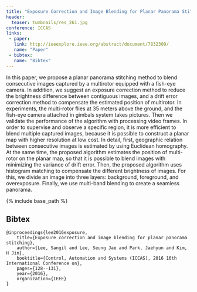 ```yaml
---
title: "Exposure Correction and Image Blending for Planar Panorama Stitching"
header:
  teaser: tumbnails/res_261.jpg
conference: ICCAS
links: 
 - paper: 
   link: http://ieeexplore.ieee.org/abstract/document/7832309/
   name: "Paper"
 - bibtex: 
   name: "Bibtex"
---
```


In this paper, we propose a planar panorama stitching method to blend consecutive images captured by a multirotor equipped with a fish-eye camera. In addition, we suggest an exposure correction method to reduce the brightness difference between contiguous images, and a drift error correction method to compensate the estimated position of multirotor. In experiments, the multi-rotor flies at 35 meters above the ground, and the fish-eye camera attached in gimbals system takes pictures. Then we validate the performance of the algorithm with processing video frames. In order to supervise and observe a specific region, it is more efficient to blend multiple captured images, because it is possible to construct a planar map with higher resolution at low cost. In detail, first, geographic relation between consecutive images is estimated by using Euclidean homography. At the same time, the proposed algorithm estimates the position of multi-rotor on the planar map, so that it is possible to blend images with minimizing the variance of drift error. Then, the proposed algorithm uses histogram matching to compensate the different brightness of images. For this, we divide an image into three layers: background, foreground, and overexposure. Finally, we use multi-band blending to create a seamless panorama.

{% include base_path %}

## Bibtex <a id="bibtex"></a>
```
@inproceedings{lee2016exposure,
	title={Exposure correction and image blending for planar panorama stitching},
	author={Lee, Sangil and Lee, Seung Jae and Park, Jaehyun and Kim, H Jin},
	booktitle={Control, Automation and Systems (ICCAS), 2016 16th International Conference on},
	pages={128--131},
	year={2016},
	organization={IEEE}
}
```



